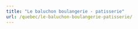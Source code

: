 ```yaml
---
title: "Le baluchon boulangerie - patisserie"
url: /quebec/le-baluchon-boulangerie-patisserie/
---
```

